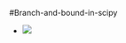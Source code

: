 #Branch-and-bound-in-scipy
- <img src="https://latex.codecogs.com/gif.latex?O_t=\text { Onset event at time bin } t " /> 
